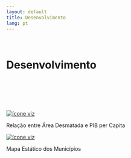 ```yaml
---
layout: default
title: Desenvolvimento
lang: pt
---
```


<link rel="stylesheet" href="style.css">

<br>

<h1 class="title-about">Desenvolvimento</h1>

<br>
<br>
<br>
<br>
<br>

<div class="imagens-container">
   <div class="icone-bloco">
    <a href="{{ site.baseurl }}/pt/viz/relacao-area-desmatada-e-pibpc" target="_blank" rel="noopener noreferrer">
      <img src="{{ site.baseurl }}/assets/img/icons_viz/icon_relacao_area_desmatada_e_pibpc.png" alt="ícone viz">
    </a><br>
    <p>Relação entre Área Desmatada e PIB per Capita</p>
   </div>
   
   <div class="icone-bloco">
    <a href="{{ site.baseurl }}/pt/viz/mapa-estatico-dos-municipios" target="_blank" rel="noopener noreferrer">
      <img src="{{ site.baseurl }}/assets/img/icons_viz/icon_map_estatico_mun.png" alt="ícone viz">
    </a><br>
    <p>Mapa Estático dos Municípios</p>
   </div>
<!--
   <div class="icone-bloco">
    <a href="{{ site.baseurl }}/pt/viz/mapa-desenvolvimento-municipios" target="_blank" rel="noopener noreferrer">
      <img src="{{ site.baseurl }}/assets/img/icons_viz/sem imagem.png" alt="ícone viz">
    </a><br>
    <p>Mapa de Desenvolvimento dos Municípios da Amazônia Legal</p>
   </div>
-->
</div>

<br>
<br>
<br>
<br>
